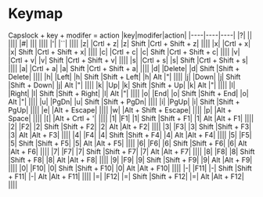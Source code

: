 # Keymap
Capslock + key + modifer = action 
|key|modifer|action|
|----|----|----|
|?| |\| 
||||
|#| ||| 
||||
|'| |``| 
||||
|z| |Crtl + z| 
|z| Shift |Crtl + Shift + z| 
||||
|x| |Crtl + x| 
|x| Shift |Crtl + Shift + x| 
||||
|c| |Crtl + c| 
|c| Shift |Crtl + Shift + c| 
||||
|v| |Crtl + v| 
|v| Shift |Crtl + Shift + v| 
||||
|s| |Crtl + s| 
|s| Shift |Crtl + Shift + s| 
||||
|a| |Crtl + a| 
|a| Shift |Crtl + Shift + a| 
||||
|d| |Delete| 
|d| Shift |Shift + Delete| 
||||
|h| |Left| 
|h| Shift |Shift + Left| 
|h| Alt |"| 
||||
|j| |Down| 
|j| Shift |Shift + Down| 
|j| Alt |"| 
||||
|k| |Up| 
|k| Shift |Shift + Up| 
|k| Alt |"| 
||||
|l| |Right| 
|l| Shift |Shift + Right| 
|l| Alt |"| 
||||
|o| |End| 
|o| Shift |Shift + End| 
|o| Alt |"| 
||||
|u| |PgDn| 
|u| Shift |Shift + PgDn| 
||||
|i| |PgUp| 
|i| Shift |Shift + PgUp| 
||||
|e| |Alt + Escape| 
||||
|w| |Alt + Shift + Escape| 
||||
|p| |Alt + Space| 
||||
|[| |Alt + Crtl + '| 
||||
|1| |F1| 
|1| Shift |Shift + F1| 
|1| Alt |Alt + F1| 
||||
|2| |F2| 
|2| Shift |Shift + F2| 
|2| Alt |Alt + F2| 
||||
|3| |F3| 
|3| Shift |Shift + F3| 
|3| Alt |Alt + F3| 
||||
|4| |F4| 
|4| Shift |Shift + F4| 
|4| Alt |Alt + F4| 
||||
|5| |F5| 
|5| Shift |Shift + F5| 
|5| Alt |Alt + F5| 
||||
|6| |F6| 
|6| Shift |Shift + F6| 
|6| Alt |Alt + F6| 
||||
|7| |F7| 
|7| Shift |Shift + F7| 
|7| Alt |Alt + F7| 
||||
|8| |F8| 
|8| Shift |Shift + F8| 
|8| Alt |Alt + F8| 
||||
|9| |F9| 
|9| Shift |Shift + F9| 
|9| Alt |Alt + F9| 
||||
|0| |F10| 
|0| Shift |Shift + F10| 
|0| Alt |Alt + F10| 
||||
|-| |F11| 
|-| Shift |Shift + F11| 
|-| Alt |Alt + F11| 
||||
|=| |F12| 
|=| Shift |Shift + F12| 
|=| Alt |Alt + F12| 
||||

